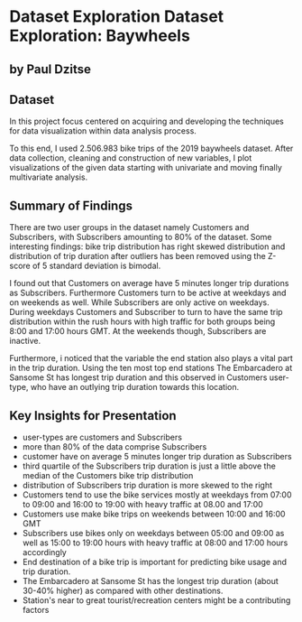 # Dataset Exploration Dataset Exploration: Baywheels
## by Paul Dzitse


## Dataset

In this project focus centered on acquiring and developing the techniques for data visualization within data analysis process.

To this end, I used 2.506.983 bike trips of the 2019 baywheels dataset. After data collection, cleaning and construction of new variables, I plot visualizations of the given data starting with univariate and moving finally multivariate analysis.


## Summary of Findings

There are two user groups in the dataset namely Customers and Subscribers, with Subscribers amounting to 80% of the dataset. Some interesting findings: bike trip distribution has right skewed distribution and distribution of trip duration after outliers has been removed using the Z-score of 5 standard deviation is bimodal.

I found out that Customers on average have 5 minutes longer trip durations as Subscribers. Furthermore Customers turn to be active at weekdays and on weekends as well. While Subscribers are only active on weekdays. During weekdays Customers and Subscriber to turn to have the same trip distribution within the rush hours with high traffic for both groups being 8:00 and 17:00 hours GMT. At the weekends though, Subscribers are inactive.

Furthermore, i noticed that the variable the end station also plays a vital part in the trip duration. Using the ten most top end stations The Embarcadero at Sansome St has longest trip duration and this observed in Customers user-type, who have an outlying trip duration towards this location.

## Key Insights for Presentation

- user-types are customers and Subscribers
- more than 80% of the data comprise Subscribers
- customer have on average 5 minutes longer trip duration as Subscribers
- third quartile of the Subscribers trip duration is just a little above the median of the  Customers bike trip distribution
- distribution of Subscribers trip duration is more skewed to the right
- Customers tend to use the bike services mostly at weekdays from 07:00 to 09:00 and 16:00 to 19:00 with heavy traffic at 08.00 and 17:00
- Customers use make bike trips on weekends between 10:00 and 16:00 GMT
- Subscribers use bikes only on weekdays between 05:00 and 09:00 as well as 15:00 to 19:00 hours with heavy traffic at 08:00 and 17:00 hours accordingly
- End destination of a bike trip is important for predicting bike usage and trip duration.
- The Embarcadero at Sansome St has the longest trip duration (about 30-40% higher) as compared with other destinations.
- Station's near to great tourist/recreation centers might be a contributing factors
